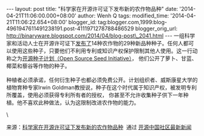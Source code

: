 --- layout: post title: "科学家在开源许可证下发布新的农作物品种" date:
'2014-04-21T11:06:00.000+08:00' author: Wenh Q tags: modified\_time:
'2014-04-21T11:06:22.654+08:00' blogger\_id:
tag:blogger.com,1999:blog-4961947611491238191.post-4111971278788486529
blogger\_orig\_url:
http://binaryware.blogspot.com/2014/04/blog-post\_2041.html ---
一组科学家和活动人士在开源许可证下[发布了](http://www.npr.org/blogs/thesalt/2014/04/17/303772556/plant-breeders-release-first-open-source-seeds)14种农作物的29种新品种种子。任何人都可以使用这些种子，只要他们不利用专利或知识产权保护限制其他人使用。这一行动称之为[开源种子计划（Open
Source Seed Initiative）](http://www.opensourceseedinitiative.org/)，
他们公开了萝卜、甘蓝、椰菜和藜谷等作物的种子。\
\
种植者必须承诺，任何衍生种子也都必须免费公开。计划组织者、威斯康星大学的植物育种专家Irwin
Goldman教授说，种子在这个时代属于知识产权，被发明专利所覆盖，使用必须获得专利所有者的授权，
你甚至不允许收集种子供下一年种植。他不喜欢此种做法，认为这限制改进农作物的能力。
<div>

\

</div>

<div>

来源：[科学家在开源许可证下发布新的农作物品种](http://www.oschina.net/news/50958/plant-breeders-release-first-open-source-seeds)  通过 [开源中国社区最新新闻](http://www.oschina.net/?from=rss)

</div>

